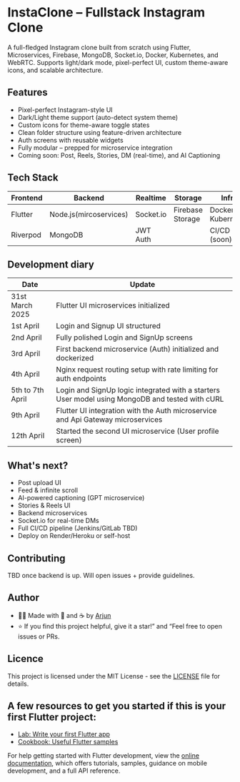 # InstaClone – Fullstack Instagram Clone

A full-fledged Instagram clone built from scratch using Flutter, Microservices, Firebase, MongoDB, Socket.io, Docker, Kubernetes, and WebRTC.
Supports light/dark mode, pixel-perfect UI, custom theme-aware icons, and scalable architecture.

## Features

- Pixel-perfect Instagram-style UI
- Dark/Light theme support (auto-detect system theme)
- Custom icons for theme-aware toggle states
- Clean folder structure using feature-driven architecture
- Auth screens with reusable widgets
- Fully modular – prepped for microservice integration
- Coming soon: Post, Reels, Stories, DM (real-time), and AI Captioning

## Tech Stack

| Frontend | Backend | Realtime | Storage | Infra |
| -------- | ------- | -------- | ------- | ----- |
| Flutter  | Node.js(mircoservices) | Socket.io | Firebase Storage | Docker + Kubernetes |
| Riverpod | MongoDB | JWT Auth |         | CI/CD (soon)

## Development diary

| Date | Update |
| ---- | ------ | 
| 31st March 2025 | Flutter UI microservices initialized |
| 1st April | Login and Signup UI structured |
| 2nd April | Fully polished Login and SignUp screens |
| 3rd April | First backend microservice (Auth) initialized and dockerized |
| 4th April | Nginx request routing setup with rate limiting for auth endpoints |
| 5th to 7th April | Login and SignUp logic integrated with a starters User model using MongoDB and tested with cURL |
| 9th April | Flutter UI integration with the Auth microservice and Api Gateway microservices |
| 12th April | Started the second UI microservice (User profile screen) |

## What's next?

 - Post upload UI
 - Feed & infinite scroll
 - AI-powered captioning (GPT microservice)
 - Stories & Reels UI
 - Backend microservices
 - Socket.io for real-time DMs
 - Full CI/CD pipeline (Jenkins/GitLab TBD)
 -  Deploy on Render/Heroku or self-host

## Contributing

TBD once backend is up. Will open issues + provide guidelines.

## Author

- 👨‍💻 Made with 💪 and ☕ by [Arjun](https://github.com/Arjun256900)
- ⭐️ If you find this project helpful, give it a star!” and “Feel free to open issues or PRs.

## Licence

This project is licensed under the MIT License - see the [LICENSE](LICENSE) file for details.

## A few resources to get you started if this is your first Flutter project:

- [Lab: Write your first Flutter app](https://docs.flutter.dev/get-started/codelab)
- [Cookbook: Useful Flutter samples](https://docs.flutter.dev/cookbook)

For help getting started with Flutter development, view the
[online documentation](https://docs.flutter.dev/), which offers tutorials,
samples, guidance on mobile development, and a full API reference.
